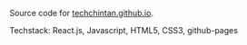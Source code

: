 Source code for [techchintan.github.io](https://techchintan.github.io).

Techstack: React.js, Javascript, HTML5, CSS3, github-pages
